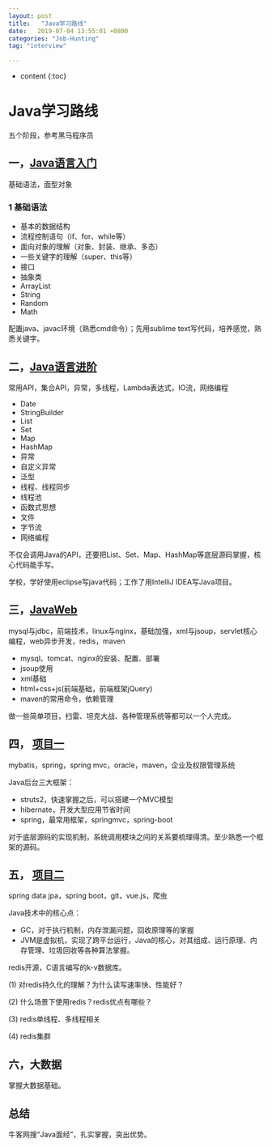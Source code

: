 ```yaml
---
layout: post
title:   "Java学习路线"
date:   2019-07-04 13:55:01 +0800
categories: "Job-Hunting"
tag: "interview"

---
```


* content
{:toc}




# Java学习路线

五个阶段，参考黑马程序员

## 一，[Java语言入门]()

基础语法，面型对象

### 1 基础语法

* 基本的数据结构
* 流程控制语句（if、for、while等）
* 面向对象的理解（对象、封装、继承、多态）
* 一些关键字的理解（super、this等）
* 接口
* 抽象类
* ArrayList
* String
* Random
* Math

配置java、javac环境（熟悉cmd命令）；先用sublime text写代码，培养感觉，熟悉关键字。

## 二，[Java语言进阶]()

常用API，集合API，异常，多线程，Lambda表达式，IO流，网络编程

* Date
* StringBuilder
* List
* Set
* Map
* HashMap
* 异常
* 自定义异常
* 泛型
* 线程、线程同步
* 线程池
* 函数式思想
* 文件
* 字节流
* 网络编程

不仅会调用Java的API，还要把List、Set、Map、HashMap等底层源码掌握，核心代码能手写。

学校，学好使用eclipse写java代码；工作了用IntelliJ IDEA写Java项目。

## 三，[JavaWeb]()

mysql与jdbc，前端技术，linux与nginx，基础加强，xml与jsoup，servlet核心编程，web异步开发，redis，maven

* mysql、tomcat、nginx的安装、配置、部署
* jsoup使用
* xml基础
* html+css+js(前端基础，前端框架jQuery)
* maven的常用命令，依赖管理

做一些简单项目，扫雷、坦克大战、各种管理系统等都可以一个人完成。

## 四， [项目一]()

mybatis，spring，spring mvc，oracle，maven，企业及权限管理系统

Java后台三大框架：

* struts2，快速掌握之后，可以搭建一个MVC模型
* hibernate，开发大型应用节省时间
* spring，最常用框架，springmvc，spring-boot

对于底层源码的实现机制，系统调用模块之间的关系要梳理得清。至少熟悉一个框架的源码。

## 五， [项目二]()

spring data jpa，spring boot，git，vue.js，爬虫

Java技术中的核心点：

* GC，对于执行机制，内存泄漏问题，回收原理等的掌握
* JVM是虚拟机，实现了跨平台运行，Java的核心，对其组成、运行原理、内存管理、垃圾回收等各种算法掌握。

redis开源，C语言编写的k-v数据库。

(1) 对redis持久化的理解？为什么读写速率快、性能好？

(2) 什么场景下使用redis？redis优点有哪些？

(3) redis单线程、多线程相关

(4) redis集群

## 六，大数据

掌握大数据基础。



## 总结

牛客网搜“Java面经”，扎实掌握，突出优势。

